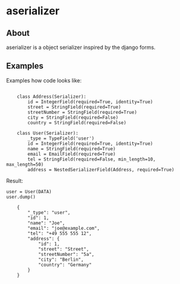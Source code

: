 aserializer
===========

About
-----
aserializer is a object serializer inspired by the django forms.


Examples
--------
Examples how code looks like:

```

    class Address(Serializer):
        id = IntegerField(required=True, identity=True)
        street = StringField(required=True)
        streetNumber = StringField(required=True)
        city = StringField(required=False)
        country = StringField(required=False)

    class User(Serializer):
        _type = TypeField('user')
        id = IntegerField(required=True, identity=True)
        name = StringField(required=True)
        email = EmailField(required=True)
        tel = StringField(required=False, min_length=10, max_length=50)
        address = NestedSerializerField(Address, required=True)
```

Result:

```
user = User(DATA)
user.dump()

	{
		"_type": "user",
		"id": 1,
		"name": "Joe",
		"email": "joe@example.com",
		"tel": "+49 555 555 12",
		"address": {
			"id": 1,
			"street": "Street",
			"streetNumber": "5a",
			"city": "Berlin",
			"country": "Germany"
		}
	}
```
